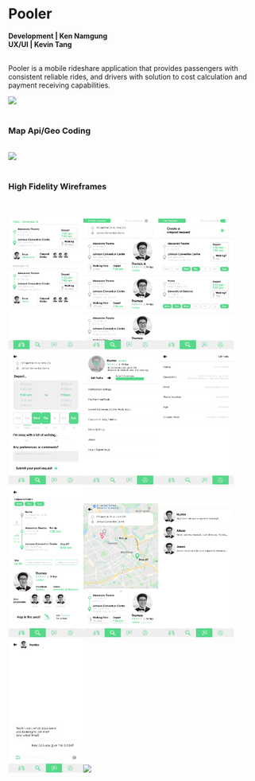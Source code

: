 # Pooler

**Development | Ken Namgung </br>
UX/UI | Kevin Tang**
</br>
</br>

Pooler is a mobile rideshare application that provides passengers with consistent reliable rides, and drivers with solution to cost calculation and payment receiving capabilities.


<img src="https://github.com/knamgung/Pooler/blob/master/readmefile/mainDemo.gif" width="50%" />

</br>
</br>

### Map Api/Geo Coding
</br>

<img src="https://github.com/knamgung/Pooler/blob/master/readmefile/requestDemo.gif" width="50%" />

</br>
</br>

### High Fidelity Wireframes
</br>

 <img src="https://github.com/knamgung/Pooler/blob/master/readmefile/Wireframe-0.png" width="30%" /><img src="https://github.com/knamgung/Pooler/blob/master/readmefile/Wireframe-1.png" width="30%" /><img src="https://github.com/knamgung/Pooler/blob/master/readmefile/Wireframe-2.png" width="30%" /><img src="https://github.com/knamgung/Pooler/blob/master/readmefile/Wireframe-3.png" width="30%" /><img src="https://github.com/knamgung/Pooler/blob/master/readmefile/Wireframe-4.png" width="30%" /><img src="https://github.com/knamgung/Pooler/blob/master/readmefile/Wireframe-5.png" width="30%" /><img src="https://github.com/knamgung/Pooler/blob/master/readmefile/Wireframe-6.png" width="30%" /><img src="https://github.com/knamgung/Pooler/blob/master/readmefile/Wireframe-7.png" width="30%" /><img src="https://github.com/knamgung/Pooler/blob/master/readmefile/Wireframe-8.png" width="30%" /><img src="https://github.com/knamgung/Pooler/blob/master/readmefile/Wireframe-9.png" width="30%" /><img src="https://github.com/knamgung/Pooler/blob/master/readmefile/Wireframe-10.png" width="30%" />





